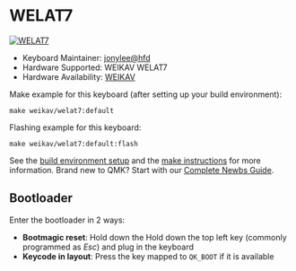 # WELAT7
[![WELAT7](https://s21.ax1x.com/2025/03/01/pE8so8A.jpg)](https://imgse.com/i/pE8so8A)

* Keyboard Maintainer: [jonylee@hfd](https://github.com/jonylee1986)
* Hardware Supported: WEIKAV WELAT7
* Hardware Availability: [WEIKAV](http://www.weikavcn.com)

Make example for this keyboard (after setting up your build environment):

    make weikav/welat7:default

Flashing example for this keyboard:

    make weikav/welat7:default:flash
    
See the [build environment setup](https://docs.qmk.fm/#/getting_started_build_tools) and the [make instructions](https://docs.qmk.fm/#/getting_started_make_guide) for more information. Brand new to QMK? Start with our [Complete Newbs Guide](https://docs.qmk.fm/#/newbs).

## Bootloader

Enter the bootloader in 2 ways:

* **Bootmagic reset**: Hold down the Hold down the top left key (commonly programmed as *Esc*) and plug in the keyboard
* **Keycode in layout**: Press the key mapped to `QK_BOOT` if it is available
